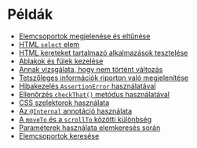 # Példák

- [Elemcsoportok megjelenése és eltűnése][EXAMPLE_PAGE_IS_LOADED]
- [HTML `select` elem][EXAMPLE_SELECT]
- [HTML kereteket tartalmazó alkalmazások tesztelése][EXAMPLE_FRAMES]
- [Ablakok és fülek kezelése][EXAMPLE_WINDOW_HANDLING]
- [Annak vizsgálata, hogy nem történt változás][EXAMPLE_NO_CHANGE]
- [Tetszőleges információk riporton való megjelenítése][EXAMPLE_OUTPUT]
- [Hibakezelés `AssertionError` használatával][EXAMPLE_ASSERTION_ERROR]
- [Ellenőrzés `checkThat()` metódus használatával][EXAMPLE_CHECKTHAT]
- [CSS szelektorok használata][EXAMPLE_CSS_SELECTOR]
- [Az `@Internal` annotáció használata][EXAMPLE_INTERNAL]
- [A `moveTo` és a `scrollTo` közötti különbség][EXAMPLE_MOVETO_VS_SCROLLTO]
- [Paraméterek használata elemkeresés során][EXAMPLE_PARAMETER]
- [Elemcsoportok keresése][EXAMPLE_WEBELEMENTS]

[EXAMPLE_NO_CHANGE]: EXAMPLE_NO_CHANGE.hu.md
[EXAMPLE_PAGE_IS_LOADED]: EXAMPLE_PAGE_IS_LOADED.hu.md
[EXAMPLE_SELECT]: EXAMPLE_SELECT.hu.md
[EXAMPLE_WINDOW_HANDLING]: EXAMPLE_WINDOW_HANDLING.hu.md
[EXAMPLE_FRAMES]: EXAMPLE_FRAMES.hu.md
[EXAMPLE_OUTPUT]: EXAMPLE_OUTPUT.hu.md
[EXAMPLE_ASSERTION_ERROR]: EXAMPLE_ASSERTION_ERROR.hu.md
[EXAMPLE_CHECKTHAT]: EXAMPLE_CHECKTHAT.hu.md
[EXAMPLE_CSS_SELECTOR]: EXAMPLE_CSS_SELECTOR.hu.md
[EXAMPLE_INTERNAL]: EXAMPLE_INTERNAL.hu.md
[EXAMPLE_MOVETO_VS_SCROLLTO]: EXAMPLE_MOVETO_VS_SCROLLTO.hu.md
[EXAMPLE_PARAMETER]: EXAMPLE_PARAMETER.hu.md
[EXAMPLE_WEBELEMENTS]: EXAMPLE_WEBELEMENTS.hu.md
